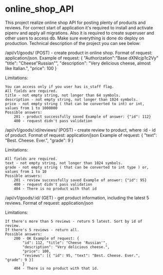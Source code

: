 # online_shop_API

This project realize online shop API for posting plenty of products and reviews. 
For correct start of application it's required to install and activate pipenv and apply all migrations. 
Also it is required to create superuser and other users to access db. Make sure everything is done do deploy on production. 
Technical description of the project you can see below:

/api/v1/goods/ (POST) - create product in online shop. Format of request: application/json. Example of request: 
{ "Authorization":"Base dXNlcjp1c2Vy" "title": "Cheese"Russian"", "description": "Very delicious cheese, almost like Italian.", "price": 100 } 

Limitations:

    You can access only if you user has is_staff flag.
    All fields are required.
    title - not empty string, not longer than 64 symbols.
    description - not empty string, not longer than 1024 symbols.
    price - not empty string ( that can be converted to int) or int, values from 1 to 1000000 
    Possible answers:
        201 - product successfully saved Example of answer: {"id": 112}
        400 - request didn't pass validation

 /api/v1/goods/:id/reviews/ (POST) - create review to product, where :id - id of product. 
Format of request: application/json Example of request: { "text": "Best. Cheese. Ever.", "grade": 9 } 

Limitations:

    All fields are required.
    text - not empty string, not longer than 1024 symbols.
    grade - not empty string ( that can be converted to int type ) or, values from 1 to 10 
    Possible answers:
        201 - review successfully saved Example of answer: {"id": 95}
        400 - request didn't pass validation
        404 - There is no product with that id

/api/v1/goods/:id/ (GET) - get product information, including the latest 5 reviews. Format of request: application/json 

Limitations:

    If there's more than 5 reviews - return 5 latest. Sort by id of review.
    If there's 5 reviews - return all. 
    Possible answers:
        200 - OK Example of request: {
            "id": 112, "title": "Cheese 'Russian'", 
            "description": "Very delicious cheese.", 
            "price": 100, 
            "reviews": [{ "id": 95, "text": "Best. Cheese. Ever.", "grade": 9 }]
            }
        404 - There is no product with that id.
